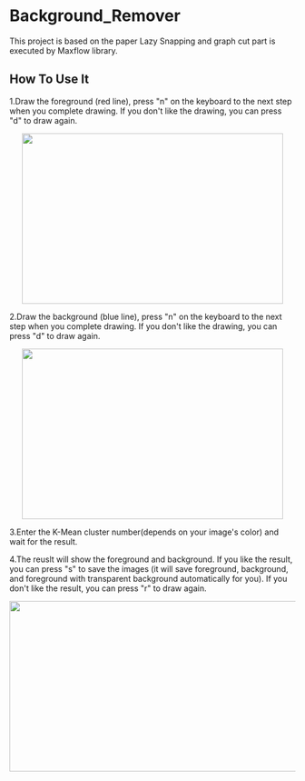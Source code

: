 # Background_Remover
This project is based on the paper Lazy Snapping and graph cut part is executed by Maxflow library.

## How To Use It
1.Draw the foreground (red line), press "n" on the keyboard to the next step when you complete drawing. If you don't like the drawing, you can press "d" to draw again.
<p align="center">
  <img width="460" height="300" src="https://github.com/nissekl/Background_Remover/blob/main/Demo_Imgs/Screen%20Shot%202020-12-16%20at%209.34.13%20PM.png">
</p>

2.Draw the background (blue line), press "n" on the keyboard to the next step when you complete drawing. If you don't like the drawing, you can press "d" to draw again.
<p align="center">
  <img width="460" height="300" src="https://github.com/nissekl/Background_Remover/blob/main/Demo_Imgs/Screen%20Shot%202020-12-16%20at%209.34.35%20PM.png">
</p>

3.Enter the K-Mean cluster number(depends on your image's color) and wait for the result.

4.The reuslt will show the foreground and background. If you like the result, you can press "s" to save the images (it will save foreground, background, and foreground with transparent background automatically for you). If you don't like the result, you can press "r" to draw again.

<p align="center">
  <img width="920" height="300" src="https://github.com/nissekl/Background_Remover/blob/main/Demo_Imgs/Screen%20Shot%202020-12-16%20at%209.40.13%20PM.png">
</p>

